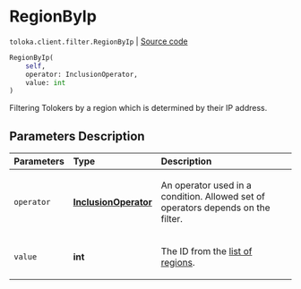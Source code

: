 # RegionByIp
`toloka.client.filter.RegionByIp` | [Source code](https://github.com/Toloka/toloka-kit/blob/v1.1.0.post1/src/client/filter.py#L496)

```python
RegionByIp(
    self,
    operator: InclusionOperator,
    value: int
)
```

Filtering Tolokers by a region which is determined by their IP address.

## Parameters Description

| Parameters | Type | Description |
| :----------| :----| :-----------|
`operator`|**[InclusionOperator](toloka.client.primitives.operators.InclusionOperator.md)**|<p>An operator used in a condition. Allowed set of operators depends on the filter.</p>
`value`|**int**|<p>The ID from the [list of regions](https://toloka.ai/en/docs/api/concepts/regions).</p>
